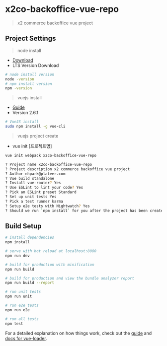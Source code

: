 # x2co-backoffice-vue-repo

> x2 commerce backoffice vue project

## Project Settings

> node install

- [Download](https://nodejs.org/en/)
- LTS Version Download

``` bash
# node install version 
node -version
# npm install version
npm -version
```

> vuejs install

- [Guide](https://vuejs.org/v2/guide/)
- Version 2.6.1

``` bash
# VueJS install
sudo npm install -g vue-cli
```

> vuejs project create

- vue init [프로젝트명]

``` bash
vue init webpack x2co-backoffice-vue-repo

? Project name x2co-backoffice-vue-repo
? Project description x2 commerce backoffice vue project
? Author nhpark@plateer.com
? Vue build standalone
? Install vue-router? Yes
? Use ESLint to lint your code? Yes
? Pick an ESLint preset Standard
? Set up unit tests Yes
? Pick a test runner karma
? Setup e2e tests with Nightwatch? Yes
? Should we run `npm install` for you after the project has been created? (recommended) npm

```

## Build Setup

``` bash
# install dependencies
npm install

# serve with hot reload at localhost:8080
npm run dev

# build for production with minification
npm run build

# build for production and view the bundle analyzer report
npm run build --report

# run unit tests
npm run unit

# run e2e tests
npm run e2e

# run all tests
npm test
```

For a detailed explanation on how things work, check out the [guide](http://vuejs-templates.github.io/webpack/) and [docs for vue-loader](http://vuejs.github.io/vue-loader).
